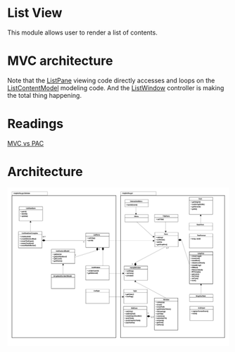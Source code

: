 List View
=========

This module allows user to render a list of contents.

MVC architecture
================

Note that the [ListPane](vsrc/ListPane.vala) viewing code directly accesses and loops on the [ListContentModel](vsrc/ListContentModel.vala) modeling code. And the [ListWindow](vsrc/ListWindow.vala) controller is making the total thing happening.

Readings
=========


[MVC vs PAC](http://www.garfieldtech.com/blog/mvc-vs-pac)


Architecture
==============

![architecture](../../docs/diagrams/roopkotha_gui_listview.svg)
